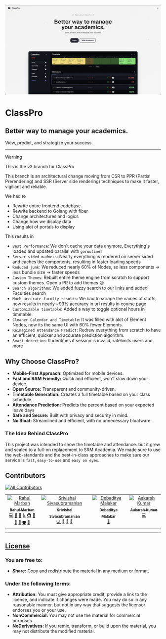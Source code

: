 ![alt text](/public/images/og.png)

# ClassPro
## Better way to manage your academics.
View, predict, and strategize your success.

---

> [!WARNING]
> This is the v3 branch for ClassPro
> 
> This branch is an architectural change moving from CSR to PPR (Partial Prerendering) and SSR (Server side rendering) techniques to make it faster, vigiliant and reliable.
>
> We had to
> - Rewrite entire frontend codebase
> - Rewrite backend to Golang with fiber
> - Change architectures and logics
> - Change how we display data
> - Using alot of portals to display
>
> This results in
> - `Best Performance`: We don't cache your data anymore, Everything's loaded and updated parallel with `goroutines`
> - `Server sided madness`: Nearly everything is rendered on server sided and caches the components, resulting in faster loading speeds
> - `Reduced junk`: We reduced nearly 60% of Nodes, so less components -> less bundle size -> faster speeds
> - `Custom Themes`: Rebuilt entire theme engine from scratch to support custom themes. Open a PR to add themes 😃
> - `Search algorithms`: We added fuzzy search to our links and added Faculties search
> - `Much accurate faculty results`: We had to scrape the names of staffs, now results in nearly ~93% accuracy in url results in course page
> - `Customizable timetable`: Added a way to toggle optional hours in timetable.
> - `Cleaner Calendar and Timetable`: It was filled with alot of Element Nodes, now its the same UI with 60% fewer Elements.
> - `Reimagined Attendance Predict`: Redrew everything from scratch to have an efficient, quicker and accurate prediction algorithm.
> - `Smart detection`: It identifies if session is invalid, ratelimits users and more


## Why Choose ClassPro?

- **Mobile-First Approach:** Optimized for mobile devices.
- **Fast and RAM Friendly:** Quick and efficient, won't slow down your device.
- **Open Source:** Transparent and community-driven.
- **Timetable Generation:** Creates a full timetable based on your class schedule.
- **Attendance Prediction:** Predicts the percent based on your expected leave days
- **Safe and Secure:** Built with privacy and security in mind.
- **No Bloat:** Streamlined and efficient, with no unnecessary bloatware.

### The Idea Behind ClassPro

This project was intended to show the timetable and attendance. but it grew and scaled to a full-on replacement to SRM Academia. We made sure to use the web-standards and the best-in-class approaches to make sure our service is `fast`, `easy-to-use` and `easy on eyes`.


## Contributors

[![All Contributors](https://img.shields.io/github/all-contributors/Rahuletto/ClassPro?color=b3b3d1&style=for-the-badge)](#contributors)

<!-- ALL-CONTRIBUTORS-LIST:START - Do not remove or modify this section -->
<!-- prettier-ignore-start -->
<!-- markdownlint-disable -->
<table>
  <tbody>
    <tr>
      <td align="center" valign="top" width="14.28%"><a href="http://marban.is-a.dev"><img src="https://avatars.githubusercontent.com/u/71836991?v=4?s=100" width="100px;" alt="Rahul Marban"/><br /><sub><b>Rahul Marban</b></sub></a><br /><a href="https://github.com/Rahuletto/ClassPro/commits?author=Rahuletto" title="Code">💻</a> <a href="#design-Rahuletto" title="Design">🎨</a> <a href="https://github.com/Rahuletto/ClassPro/issues?q=author%3ARahuletto" title="Bug reports">🐛</a> <a href="#a11y-Rahuletto" title="Accessibility">️️️️♿️</a> <a href="#infra-Rahuletto" title="Infrastructure (Hosting, Build-Tools, etc)">🚇</a> <a href="#maintenance-Rahuletto" title="Maintenance">🚧</a> <a href="#projectManagement-Rahuletto" title="Project Management">📆</a> <a href="https://github.com/Rahuletto/ClassPro/pulls?q=is%3Apr+reviewed-by%3ARahuletto" title="Reviewed Pull Requests">👀</a> <a href="#security-Rahuletto" title="Security">🛡️</a> <a href="#tool-Rahuletto" title="Tools">🔧</a></td>
      <td align="center" valign="top" width="14.28%"><a href="https://github.com/root-daemon"><img src="https://avatars.githubusercontent.com/u/47695678?v=4?s=100" width="100px;" alt="Srivishal Sivasubramanian"/><br /><sub><b>Srivishal Sivasubramanian</b></sub></a><br /><a href="https://github.com/Rahuletto/ClassPro/commits?author=root-daemon" title="Code">💻</a> <a href="https://github.com/Rahuletto/ClassPro/issues?q=author%3Aroot-daemon" title="Bug reports">🐛</a> <a href="#maintenance-root-daemon" title="Maintenance">🚧</a> <a href="https://github.com/Rahuletto/ClassPro/pulls?q=is%3Apr+reviewed-by%3Aroot-daemon" title="Reviewed Pull Requests">👀</a></td>
      <td align="center" valign="top" width="14.28%"><a href="https://portfolio-debaditya.vercel.app/"><img src="https://avatars.githubusercontent.com/u/123065261?v=4?s=100" width="100px;" alt="Debaditya Malakar"/><br /><sub><b>Debaditya Malakar</b></sub></a><br /><a href="#design-DebadityaMalakar" title="Design">🎨</a></td>
      <td align="center" valign="top" width="14.28%"><a href="https://github.com/Aakarsh-Kumar"><img src="https://avatars.githubusercontent.com/u/72206467?v=4?s=100" width="100px;" alt="Aakarsh Kumar"/><br /><sub><b>Aakarsh Kumar</b></sub></a><br /><a href="https://github.com/Rahuletto/ClassPro/commits?author=Aakarsh-Kumar" title="Code">💻</a></td>
    </tr>
  </tbody>
</table>

<!-- markdownlint-restore -->
<!-- prettier-ignore-end -->

<!-- ALL-CONTRIBUTORS-LIST:END -->

---

## [License](https://creativecommons.org/licenses/by-nc-nd/4.0/)

### You are free to:

- **Share:** Copy and redistribute the material in any medium or format.

### Under the following terms:

- **Attribution:** You must give appropriate credit, provide a link to the license, and indicate if changes were made. You may do so in any reasonable manner, but not in any way that suggests the licensor endorses you or your use.
- **NonCommercial:** You may not use the material for commercial purposes.
- **NoDerivatives:** If you remix, transform, or build upon the material, you may not distribute the modified material.
